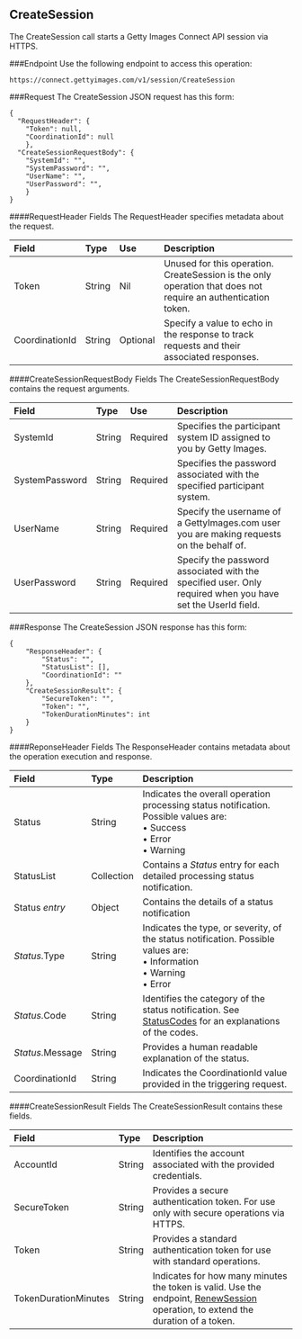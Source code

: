 CreateSession
-------------
The CreateSession call starts a Getty Images Connect API session via HTTPS.

###Endpoint
Use the following endpoint to access this operation:

	https://connect.gettyimages.com/v1/session/CreateSession

###Request
The CreateSession JSON request has this form:

	{
	  "RequestHeader": {
    	"Token": null,
    	"CoordinationId": null
  		},
  	  "CreateSessionRequestBody": {
    	"SystemId": "",
    	"SystemPassword": "",
    	"UserName": "",
    	"UserPassword": "",
  		}
	}

####RequestHeader Fields
The RequestHeader specifies metadata about the request.

| Field          | Type        | Use          | Description                                                                                                   |
|:---------------|:------------|:-------------|:--------------------------------------------------------------------------------------------------------------|
| Token          | String      | Nil          | Unused for this operation. CreateSession is the only operation that does not require an authentication token. | 
| CoordinationId | String      | Optional     | Specify a value to echo in the response to track requests and their associated responses.                     |

####CreateSessionRequestBody Fields
The CreateSessionRequestBody contains the request arguments.

| Field          | Type        | Use          | Description                                                                                               |
|:---------------|:------------|:-------------|:----------------------------------------------------------------------------------------------------------|
| SystemId       | String      | Required     | Specifies the participant system ID assigned to you by Getty Images.                                      | 
| SystemPassword | String      | Required     | Specifies the password associated with the specified participant system.                                  |
| UserName       | String      | Required     | Specify the username of a GettyImages.com user you are making requests on the behalf of.                  |
| UserPassword   | String      | Required     | Specify the password associated with the specified user. Only required when you have set the UserId field.|

###Response
The CreateSession JSON response has this form:

	{
	    "ResponseHeader": {
	        "Status": "",
	        "StatusList": [],
	        "CoordinationId": ""
	    },
	    "CreateSessionResult": {
	        "SecureToken": "",
	        "Token": "",
	        "TokenDurationMinutes": int
	    }
	}

####ReponseHeader Fields
The ResponseHeader contains metadata about the operation execution and 
response.

| Field            | Type        | Description                                                                                                                   |
|:-----------------|:------------|:------------------------------------------------------------------------------------------------------------------------------|
| Status           | String      | Indicates the overall operation processing status notification. Possible values are: <br>• Success <br>• Error <br>• Warning  | 
| StatusList       | Collection  | Contains a _Status_ entry for each detailed processing status notification.                                                   |
| Status _entry_   | Object      | Contains the details of a status notification                                                                                 |
| _Status_.Type    | String      | Indicates the type, or severity, of the status notification. Possible values are: <br>• Information <br>• Warning <br>• Error |
| _Status_.Code    | String      | Identifies the category of the status notification. See [StatusCodes][] for an explanations of the codes.        |
| _Status_.Message | String      | Provides a human readable explanation of the status.                                                                          |
| CoordinationId   | String      | Indicates the CoordinationId value provided in the triggering request.                                                        |

####CreateSessionResult Fields
The CreateSessionResult contains these fields.

| Field                | Type        | Description																														|
|:---------------------|:------------|:---------------------------------------------------------------------------------------------------------------------------------|
| AccountId            | String      | Identifies the account associated with the provided credentials.																	| 
| SecureToken          | String      | Provides a secure authentication token. For use only with secure operations via HTTPS. 											|
| Token                | String      | Provides a standard authentication token for use with standard operations.														|
| TokenDurationMinutes | String      | Indicates for how many minutes the token is valid. Use the endpoint, [RenewSession][] operation, to extend the duration of a token.	|	



[StatusCodes]: ../../appendix/StatusCodes.md
[CreateCustomer]: ../account/CreateCustomer.md
[CreateSession]: ../session/CreateSession.md
[RenewSession]: ../session/RenewSession.md
[CreateApplicationSession]: ../session/CreateApplicationSession.md
[GetCountries]: ../data/GetCountries.md
[CreateLightboxItems]: ../lightbox/CreateLightboxItems.md
[DeleteLightboxItems]: ../lightbox/DeleteLightboxItems.md
[CreateLightbox]: ../lightbox/CreateLightbox.md
[DeleteLightbox]: ../lightbox/DeleteLightbox.md
[GetLightbox]: ../lightbox/GetLightbox.md
[GetLightboxHeaders]: ../lightbox/GetLightboxHeaders.md
[UpdateLightboxHeader]: ../lightbox/UpdateLightboxHeader.md
[CreateDownloadRequest]: ../download/CreateDownloadRequest.md
[GetImageDownloadAuthorizations]: ../download/GetImageDownloadAuthorizations.md
[GetLargestImageDownloadAuthorizations]: ../download/GetLargestImageDownloadAuthorizations.md
[GetEventDetails]: ../search/GetEventDetails.md
[GetImageDetails]: ../search/GetImageDetails.md
[SearchForImages]: ../search/SearchForImages.md
[SearchForVideos]: ../search/SearchForVideos.md
